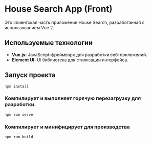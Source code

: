 # House Search App (Front)

Это клиентская часть приложения House Search, разработанная с использованием Vue 2.

## Используемые технологии

- **Vue.js:** JavaScript-фреймворк для разработки веб-приложений.
- **Element UI:** UI библиотека для стилизации интерфейса.

## Запуск проекта
```
npm install
```

### Компилирует и выполняет горячую перезагрузку для разработки.
```
npm run serve
```

### Компилирует и минифицирует для производства
```
npm run build
```

